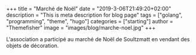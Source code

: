 +++
title = "Marché de Noël"
date = "2019-3-06T21:49:20+02:00"
description = "This is meta description for blog page"
tags = ["golang", "programming", "theme", "hugo"]
categories = ["starting"]
author = "Themefisher"
image = "images/blog/marche-noel.jpg"
+++

L'association a participé au marché de Noël de Soultzmatt en vendant des objets de décoration. 
